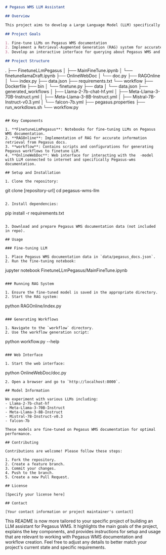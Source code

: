 ```markdown
# Pegasus WMS LLM Assistant

## Overview

This project aims to develop a Large Language Model (LLM) specifically trained to assist users with Pegasus Workflow Management System (WMS) documentation and workflow creation. The model is designed to provide accurate responses to queries about Pegasus WMS and help in writing Pegasus workflows.

## Project Goals

1. Fine-tune LLMs on Pegasus WMS documentation
2. Implement a Retrieval-Augmented Generation (RAG) system for accurate information retrieval
3. Develop an interactive interface for querying about Pegasus WMS and getting assistance in workflow creation

## Project Structure

```
.
├── FinetuneLLmPegasus
│   ├── MainFineTune.ipynb
│   └── finetunellamaDraft.ipynb
├── OnlineWebDoc
│   └── doc.py
├── RAGOnline
│   └── index.py
├── data.json
├── requirements.txt
└── workflow
    ├── Dockerfile
    ├── bin
    │   └── finetune.py
    ├── data
    │   └── data.json
    ├── generated_workflows
    │   ├── Llama-2-7b-chat-hf.yml
    │   ├── Meta-Llama-3-70B-Instruct.yml
    │   ├── Meta-Llama-3-8B-Instruct.yml
    │   ├── Mistral-7B-Instruct-v0.3.yml
    │   └── falcon-7b.yml
    ├── pegasus.properties
    ├── run_workdlows.sh
    └── workflow.py
```

## Key Components

1. **FinetuneLLmPegasus**: Notebooks for fine-tuning LLMs on Pegasus WMS documentation.
2. **RAGOnline**: Implementation of RAG for accurate information retrieval from Pegasus docs.
3. **workflow**: Contains scripts and configurations for generating Pegasus workflows to finetune LLM.
4. **OnlineWebDoc**: Web interface for interacting with the  -model with LLM connected to internet and specifically Pegasus-wms documentation.

## Setup and Installation

1. Clone the repository:
   ```
   git clone [repository-url]
   cd pegasus-wms-llm
   ```

2. Install dependencies:
   ```
   pip install -r requirements.txt
   ```

3. Download and prepare Pegasus WMS documentation data (not included in repo).

## Usage

### Fine-tuning LLM

1. Place Pegasus WMS documentation data in `data/pegasus_docs.json`.
2. Run the fine-tuning notebook:
   ```
   jupyter notebook FinetuneLLmPegasus/MainFineTune.ipynb
   ```

### Running RAG System

1. Ensure the fine-tuned model is saved in the appropriate directory.
2. Start the RAG system:
   ```
   python RAGOnline/index.py
   ```

### Generating Workflows

1. Navigate to the `workflow` directory.
2. Use the workflow generation script:
   ```
   python workflow.py --help
   ```

### Web Interface

1. Start the web interface:
   ```
   python OnlineWebDoc/doc.py
   ```
2. Open a browser and go to `http://localhost:8000`.

## Model Information

We experiment with various LLMs including:
- Llama-2-7b-chat-hf
- Meta-Llama-3-70B-Instruct
- Meta-Llama-3-8B-Instruct
- Mistral-7B-Instruct-v0.3
- falcon-7b

These models are fine-tuned on Pegasus WMS documentation for optimal performance.

## Contributing

Contributions are welcome! Please follow these steps:

1. Fork the repository.
2. Create a feature branch.
3. Commit your changes.
4. Push to the branch.
5. Create a new Pull Request.

## License

[Specify your license here]

## Contact

[Your contact information or project maintainer's contact]

```

This README is now more tailored to your specific project of building an LLM assistant for Pegasus WMS. It highlights the main goals of the project, explains the key components, and provides instructions for setup and usage that are relevant to working with Pegasus WMS documentation and workflow creation. Feel free to adjust any details to better match your project's current state and specific requirements.
